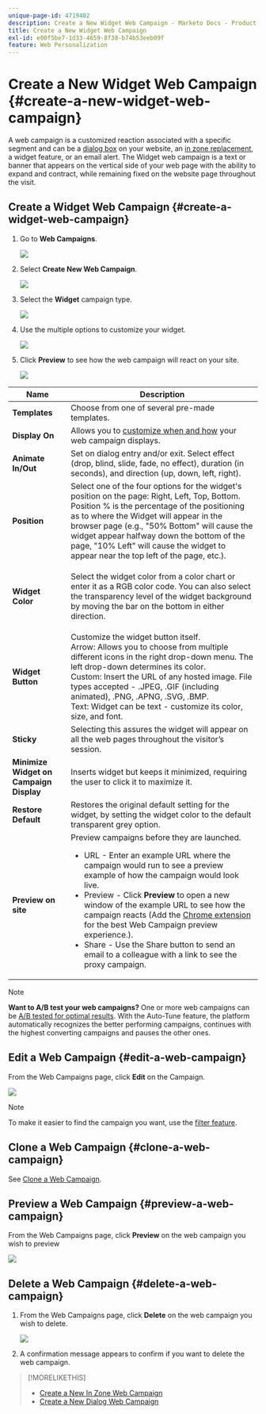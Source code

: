 ```yaml
---
unique-page-id: 4719402
description: Create a New Widget Web Campaign - Marketo Docs - Product Documentation
title: Create a New Widget Web Campaign
exl-id: e00f5be7-1d33-4659-8f38-b74b53eeb09f
feature: Web Personalization
---
```

# Create a New Widget Web Campaign {#create-a-new-widget-web-campaign}

A web campaign is a customized reaction associated with a specific segment and can be a [dialog box](/help/marketo/product-docs/web-personalization/working-with-web-campaigns/create-a-new-dialog-web-campaign.md) on your website, an [in zone replacement](/help/marketo/product-docs/web-personalization/working-with-web-campaigns/create-a-new-in-zone-web-campaign.md), a widget feature, or an email alert. The Widget web campaign is a text or banner that appears on the vertical side of your web page with the ability to expand and contract, while remaining fixed on the website page throughout the visit.

## Create a Widget Web Campaign {#create-a-widget-web-campaign}

1. Go to **Web Campaigns**.

   ![](assets/image2016-8-18-15-3a57-3a46.png)

1. Select **Create New Web Campaign**.

   ![](assets/create-new-web-campaign-hand-1.png)

1. Select the **Widget** campaign type.

   ![](assets/3.png)

1. Use the multiple options to customize your widget.

   ![](assets/4.png)

1. Click **Preview** to see how the web campaign will react on your site.

   ![](assets/preview.png)

<table> 
 <thead> 
  <tr> 
   <th colspan="1" rowspan="1">Name</th> 
   <th colspan="1" rowspan="1">Description</th> 
  </tr> 
 </thead> 
 <tbody> 
  <tr> 
   <td colspan="1"><strong>Templates</strong></td> 
   <td colspan="1">Choose from one of several pre-made templates.</td> 
  </tr> 
  <tr> 
   <td colspan="1"><strong>Display On</strong></td> 
   <td colspan="1">Allows you to <a href="/help/marketo/product-docs/web-personalization/working-with-web-campaigns/set-how-your-web-campaign-displays.md" rel="nofollow">customize when and how</a> your web campaign displays.</td> 
  </tr> 
  <tr> 
   <td colspan="1"><strong>Animate In/Out</strong></td> 
   <td colspan="1">Set on dialog entry and/or exit. Select effect (drop, blind, slide, fade, no effect), duration (in seconds), and direction (up, down, left, right).</td> 
  </tr> 
  <tr> 
   <td colspan="1"><strong>Position</strong></td> 
   <td colspan="1">Select one of the four options for the widget's position on the page: Right, Left, Top, Bottom. Position % is the percentage of the positioning as to where the Widget will appear in the browser page (e.g., "50% Bottom" will cause the widget appear halfway down the bottom of the page, "10% Left" will cause the widget to appear near the top left of the page, etc.).<br></td> 
  </tr> 
  <tr> 
   <td colspan="1" rowspan="1"><strong>Widget Color</strong></td> 
   <td colspan="1" rowspan="1"><p>Select the widget color from a color chart or enter it as a RGB color code. You can also select the transparency level of the widget background by moving the bar on the bottom in either direction.</p></td> 
  </tr> 
  <tr> 
   <td colspan="1" rowspan="1"><p><strong>Widget Button</strong><br></p></td> 
   <td colspan="1" rowspan="1">Customize the widget button itself.<br>Arrow: Allows you to choose from multiple different icons in the right drop-down menu. The left drop-down determines its color.<br>Custom: Insert the URL of any hosted image. File types accepted - .JPEG, .GIF (including animated), .PNG, .APNG, .SVG, .BMP.<br>Text: Widget can be text - customize its color, size, and font.</td> 
  </tr> 
  <tr> 
   <td colspan="1"><strong>Sticky</strong></td> 
   <td colspan="1">Selecting this assures the widget will appear on all the web pages throughout the visitor’s session.</td> 
  </tr> 
  <tr> 
   <td colspan="1"><strong>Minimize Widget on Campaign Display</strong></td> 
   <td colspan="1">Inserts widget but keeps it minimized, requiring the user to click it to maximize it.</td> 
  </tr> 
  <tr> 
   <td colspan="1"><strong>Restore Default </strong></td> 
   <td colspan="1">Restores the original default setting for the widget, by setting the widget color to the default transparent grey option.</td> 
  </tr> 
  <tr> 
   <td colspan="1"><strong>Preview on site </strong></td> 
   <td colspan="1">Preview campaigns before they are launched.<br> 
    <ul> 
     <li>URL - Enter an example URL where the campaign would run to see a preview example of how the campaign would look live.</li> 
     <li>Preview - Click <strong>Preview </strong>to open a new window of the example URL to see how the campaign reacts (Add the <a href="https://chrome.google.com/extensions/detail/ldiddonjplchallbngbccbfdfeldohkj?hl=en" rel="nofollow">Chrome extension</a> for the best Web Campaign preview experience.). </li> 
     <li>Share - Use the Share button to send an email to a colleague with a link to see the proxy campaign.</li> 
    </ul></td> 
  </tr> 
 </tbody> 
</table>

   >[!NOTE]
   >
   >**Want to A/B test your web campaigns?** One or more web campaigns can be [A/B tested for optimal results](/help/marketo/product-docs/web-personalization/working-with-web-campaigns/ab-test-your-web-campaign.md). With the Auto-Tune feature, the platform automatically recognizes the better performing campaigns, continues with the highest converting campaigns and pauses the other ones.

## Edit a Web Campaign {#edit-a-web-campaign}

   From the Web Campaigns page, click **Edit** on the Campaign.

   ![](assets/image2016-11-4-13-3a2-3a20.png)

   >[!NOTE]
   >
   >To make it easier to find the campaign you want, use the [filter feature](/help/marketo/product-docs/web-personalization/working-with-web-campaigns/filter-web-campaigns.md).

## Clone a Web Campaign {#clone-a-web-campaign}

   See [Clone a Web Campaign](/help/marketo/product-docs/web-personalization/working-with-web-campaigns/clone-a-web-campaign.md).

## Preview a Web Campaign {#preview-a-web-campaign}

   From the Web Campaigns page, click **Preview** on the web campaign you wish to preview

   ![](assets/widget-campaign-preview-hand.png)

## Delete a Web Campaign {#delete-a-web-campaign}

1. From the Web Campaigns page, click **Delete** on the web campaign you wish to delete.

   ![](assets/widget-campaign-delete-hand.png)

1. A confirmation message appears to confirm if you want to delete the web campaign.

>[!MORELIKETHIS]
>
>* [Create a New In Zone Web Campaign](/help/marketo/product-docs/web-personalization/working-with-web-campaigns/create-a-new-in-zone-web-campaign.md)
>* [Create a New Dialog Web Campaign](/help/marketo/product-docs/web-personalization/working-with-web-campaigns/create-a-new-dialog-web-campaign.md)
